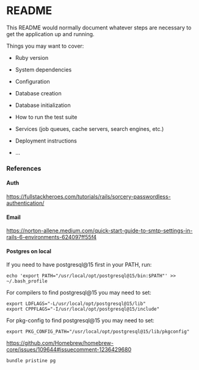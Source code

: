 # README

This README would normally document whatever steps are necessary to get the
application up and running.

Things you may want to cover:

- Ruby version

- System dependencies

- Configuration

- Database creation

- Database initialization

- How to run the test suite

- Services (job queues, cache servers, search engines, etc.)

- Deployment instructions

- ...

### References

#### Auth

https://fullstackheroes.com/tutorials/rails/sorcery-passwordless-authentication/

#### Email

https://norton-allene.medium.com/quick-start-guide-to-smtp-settings-in-rails-6-environments-624097ff55f4

#### Postgres on local

If you need to have postgresql@15 first in your PATH, run:

```shell
echo 'export PATH="/usr/local/opt/postgresql@15/bin:$PATH"' >> ~/.bash_profile
```

For compilers to find postgresql@15 you may need to set:

```shell
export LDFLAGS="-L/usr/local/opt/postgresql@15/lib"
export CPPFLAGS="-I/usr/local/opt/postgresql@15/include"
```

For pkg-config to find postgresql@15 you may need to set:

```shell
export PKG_CONFIG_PATH="/usr/local/opt/postgresql@15/lib/pkgconfig"
```

https://github.com/Homebrew/homebrew-core/issues/109644#issuecomment-1236429680

```shell
bundle pristine pg
```

